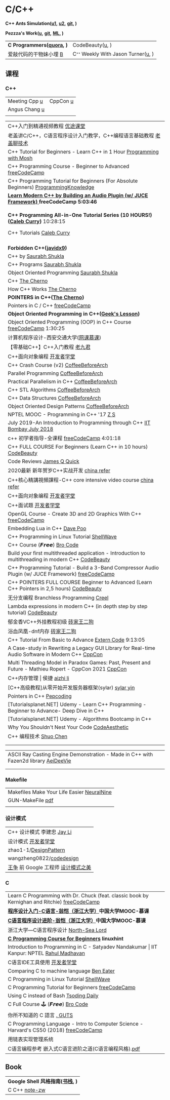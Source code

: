 # C/C++

**C++ Ants Simulation(**[**u1**](https://www.youtube.com/watch?v=81GQNPJip2Y)**,** [**u2**](https://www.youtube.com/watch?v=emRXBr5JvoY)**,** [**git**](https://github.com/johnBuffer/AntSimulator)**, )**

**Pezzza's Work(**[**u**](https://www.youtube.com/c/PezzzasWork/playlists)**,** [**git**](https://github.com/johnBuffer)**,** [**ML**](https://www.youtube.com/playlist?list=PLPiMlUuvmixDbWqb4g3UfZHGnUpFBsb-h)**, )**

|                                                                   |                                                                                       |
| ----------------------------------------------------------------- | ------------------------------------------------------------------------------------- |
| **C Programmers(**[**quora**](https://cstdspace.quora.com)**, )** | CodeBeauty([u](https://www.youtube.com/c/CodeBeauty/playlists), )                     |
| 爱敲代码的干物妹小埋 [B](https://space.bilibili.com/22874975)               | Cᐩᐩ Weekly With Jason Turner([u](https://www.youtube.com/user/lefticus1/playlists), ) |

## 课程

### C++

|                                                                                     |                                                                       |
| ----------------------------------------------------------------------------------- | --------------------------------------------------------------------- |
| Meeting Cpp [u](https://www.youtube.com/channel/UCJpMLydEYA08vusDkq3FmjQ)           | CppCon [u](https://www.youtube.com/channel/UCMlGfpWw-RUdWX\_JbLCukXg) |
| Angus Chang [u](https://www.youtube.com/channel/UC8qt16ugONSNcQKt2vgZLVQ/playlists) |                                                                       |
|                                                                                     |                                                                       |

|                                                                                                                                                                                                                                                                                                                         |
| ----------------------------------------------------------------------------------------------------------------------------------------------------------------------------------------------------------------------------------------------------------------------------------------------------------------------- |
| C++入门到精通视频教程 [优途课堂](https://www.youtube.com/playlist?list=PLGwiLmh1Kl0sIHP8a3XgQoI\_lU6-3a1-s)                                                                                                                                                                                                                          |
| 老盖讲C/C++，C语言程序设计入门教学，C++编程语言基础教程 [老盖聊技术](https://www.youtube.com/playlist?list=PLjlNANzswLrTnIcF21aB-EUO2DRj5nRA1)                                                                                                                                                                                                      |
| C++ Tutorial for Beginners - Learn C++ in 1 Hour [Programming with Mosh](https://www.youtube.com/watch?v=ZzaPdXTrSb8)                                                                                                                                                                                                   |
| C++ Programming Course - Beginner to Advanced [freeCodeCamp](https://www.youtube.com/watch?v=8jLOx1hD3\_o)                                                                                                                                                                                                              |
| C++ Programming Tutorial for Beginners (For Absolute Beginners) [ProgrammingKnowledge](https://www.youtube.com/playlist?list=PLS1QulWo1RIYSyC6w2-rDssprPrEsgtVK)                                                                                                                                                        |
| [**Learn Modern C++ by Building an Audio Plugin (w/ JUCE Framework)** ](https://www.youtube.com/watch?v=i\_Iq4\_Kd7Rc)**freeCodeCamp 5:03:46**                                                                                                                                                                          |
| <p><strong>C++ Programming All-in-One Tutorial Series (10 HOURS!)(</strong><a href="https://www.youtube.com/watch?v=_bYFu9mBnr4"><strong>Caleb Curry</strong></a><strong>)</strong> 10:28:15</p><p>C++ Tutorials <a href="https://www.youtube.com/playlist?list=PL_c9BZzLwBRJVJsIfe97ey45V4LP_HXiG">Caleb Curry</a></p> |
|                                                                                                                                                                                                                                                                                                                         |
| **Forbidden C++(**[**javidx9**](https://www.youtube.com/watch?v=j0\_u26Vpb4w)**)**                                                                                                                                                                                                                                      |
| C++ by [Saurabh Shukla](https://www.youtube.com/playlist?list=PLLYz8uHU480j37APNXBdPz7YzAi4XlQUF)                                                                                                                                                                                                                       |
| C++ Programs [Saurabh Shukla](https://www.youtube.com/playlist?list=PLLYz8uHU480i1pSs2w\_Vzp671ea95PeWY)                                                                                                                                                                                                                |
| Object Oriented Programming [Saurabh Shukla](https://www.youtube.com/playlist?list=PLLYz8uHU480iZvoqZvHqr\_6cRtYfnSbzw)                                                                                                                                                                                                 |
| C++ [The Cherno](https://www.youtube.com/playlist?list=PLlrATfBNZ98dudnM48yfGUldqGD0S4FFb)                                                                                                                                                                                                                              |
| How C++ Works [The Cherno](https://www.youtube.com/watch?v=SfGuIVzE\_Os)                                                                                                                                                                                                                                                |
| **POINTERS in C++(**[**The Cherno**](https://www.youtube.com/watch?v=DTxHyVn0ODg)**)**                                                                                                                                                                                                                                  |
| Pointers in C / C++ [freeCodeCamp](https://www.youtube.com/watch?v=zuegQmMdy8M)                                                                                                                                                                                                                                         |
| **Object Oriented Programming in C++(**[**Geek's Lesson**](https://www.youtube.com/watch?v=e6dNkvDk120\&list=PLq94LoYzjZTpCd1c-bwMCo70PFTL7-7WS\&index=1)**)**                                                                                                                                                          |
| Object Oriented Programming (OOP) in C++ Course [freeCodeCamp](https://www.youtube.com/watch?v=wN0x9eZLix4) 1:30:25                                                                                                                                                                                                     |
| 计算机程序设计-西安交通大学([网课慕课](https://www.youtube.com/playlist?list=PLqlw88i7XLoyl195Ryp0AfyhS4jwjKjUh))                                                                                                                                                                                                                        |
| 【零基础C++】C++入门教程 [老九君](https://www.youtube.com/playlist?list=PLlglyqJETQQ3KIBc-F4BuF1SO5A53SBTg)                                                                                                                                                                                                                         |
| C++面向对象编程 [开发者学堂](https://www.youtube.com/playlist?list=PLGmd9-PCMLhaAdw5r2VqkYhFV6Upui641)                                                                                                                                                                                                                             |
| C++ Crash Course (v2) [CoffeeBeforeArch](https://www.youtube.com/playlist?list=PLxNPSjHT5qvtdK7OVxhbzLmYDnmV\_yiYr)                                                                                                                                                                                                     |
| Parallel Programming [CoffeeBeforeArch](https://www.youtube.com/playlist?list=PLxNPSjHT5qvujd35ngYpJc03kfdBtqT39)                                                                                                                                                                                                       |
| Practical Parallelism in C++ [CoffeeBeforeArch](https://www.youtube.com/playlist?list=PLxNPSjHT5qvugVNYwtQwnvSQyvlbzAML3)                                                                                                                                                                                               |
| C++ STL Algorithms [CoffeeBeforeArch](https://www.youtube.com/playlist?list=PLxNPSjHT5qvuCZJyyo8YILR-YdmphOayn)                                                                                                                                                                                                         |
| C++ Data Structures [CoffeeBeforeArch](https://www.youtube.com/playlist?list=PLxNPSjHT5qvuz3RWcdrodkrnlU9yYNoIN)                                                                                                                                                                                                        |
| Object Oriented Design Patterns [CoffeeBeforeArch](https://www.youtube.com/playlist?list=PLxNPSjHT5qvteDxT9o8LGKoRYwKkt-l6H)                                                                                                                                                                                            |
| NPTEL MOOC - Programming in C++ '17 [Z S](https://www.youtube.com/playlist?list=PLGdMwVKbjVQ\_PrNxQB3EtZ35wLAkyW-CQ)                                                                                                                                                                                                    |
| July 2019-An Introduction to Programming through C++ [IIT Bombay July 2018](https://www.youtube.com/playlist?list=PLOzRYVm0a65eklyMDXGSWObRA-7lCdkSm)                                                                                                                                                                   |
| c++ 初学者指导-全课程 [freeCodeCamp](https://www.youtube.com/watch?v=vLnPwxZdW4Y) 4:01:18                                                                                                                                                                                                                                       |
| C++ FULL COURSE For Beginners (Learn C++ in 10 hours) [CodeBeauty](https://www.youtube.com/watch?v=GQp1zzTwrIg)                                                                                                                                                                                                         |
| Code Reviews [James Q Quick](https://www.youtube.com/playlist?list=PLDlWc9AfQBfY3iqmBWaf00FOlxn-Aml70)                                                                                                                                                                                                                  |
| 2020最新 新年贺岁C++实战开发 [china refer](https://www.youtube.com/playlist?list=PLHxM50fGnEoWt7PhjepvUQxOzgFe4YzIx)                                                                                                                                                                                                              |
| C++核心精講視頻課程-C++ core intensive video course [china refer](https://www.youtube.com/playlist?list=PLHxM50fGnEoV5gvKXvI\_kxnPzJ42IxmbR)                                                                                                                                                                                    |
| C++面向对象编程 [开发者学堂](https://www.youtube.com/playlist?list=PLGmd9-PCMLhaAdw5r2VqkYhFV6Upui641)                                                                                                                                                                                                                             |
| C++面试题 [开发者学堂](https://www.youtube.com/playlist?list=PLGmd9-PCMLhay0CDqMl0ERofmLL8hMC3C)                                                                                                                                                                                                                                |
| OpenGL Course - Create 3D and 2D Graphics With C++ [freeCodeCamp](https://www.youtube.com/watch?v=45MIykWJ-C4)                                                                                                                                                                                                          |
| Embedding Lua in C++ [Dave Poo](https://www.youtube.com/playlist?list=PLLwK93hM93Z3nhfJyRRWGRXHaXgNX0Itk)                                                                                                                                                                                                               |
| C++ Programming in Linux Tutorial [ShellWave](https://www.youtube.com/playlist?list=PLypxmOPCOkHXJqwYuIpLtG4mXxRJBacqx)                                                                                                                                                                                                 |
| C++ Course (𝙁𝙧𝙚𝙚) [Bro Code](https://www.youtube.com/watch?v=uhFpPlMsLzY)                                                                                                                                                                                                                                           |
| Build your first multithreaded application - Introduction to multithreading in modern C++ [CodeBeauty](\[link]\(https:/www.youtube.com/watch)                                                                                                                                                                           |
| C++ Programming Tutorial - Build a 3-Band Compressor Audio Plugin (w/ JUCE Framework) [freeCodeCamp](https://www.youtube.com/watch?v=Mo0Oco3Vimo)                                                                                                                                                                       |
| C++ POINTERS FULL COURSE Beginner to Advanced (Learn C++ Pointers in 2,5 hours) [CodeBeauty](https://www.youtube.com/watch?v=kiUGf\_Z08RQ)                                                                                                                                                                              |
| 无分支编程 Branchless Programming [Creel](https://www.youtube.com/watch?v=bVJ-mWWL7cE)                                                                                                                                                                                                                                       |
| Lambda expressions in modern C++ (in depth step by step tutorial) [CodeBeauty](https://www.youtube.com/watch?v=MH8mLFqj-n8)                                                                                                                                                                                             |
| 郁金香VC++外挂教程初级 [砖家王二狗](https://www.youtube.com/playlist?list=PLwIrqQCQ5pQljpqQmVQ1iRLAsF9PkvKN2)                                                                                                                                                                                                                         |
| 浴血凤凰-dnf内存 [砖家王二狗](https://www.youtube.com/playlist?list=PLwIrqQCQ5pQnnlb92GAv9VG1zyZbQcgar)                                                                                                                                                                                                                            |
| C++ Tutorial From Basic to Advance [Extern Code](https://www.youtube.com/watch?v=mUQZ1qmKlLY)   9:13:05                                                                                                                                                                                                                 |
| A Case-study in Rewriting a Legacy GUI Library for Real-time Audio Software in Modern C++ [CppCon](https://www.youtube.com/watch?v=90I0hH5-r5A)                                                                                                                                                                         |
| Multi Threading Model in Paradox Games: Past, Present and Future - Mathieu Ropert - CppCon 2021 [CppCon](https://www.youtube.com/watch?v=e\_2z7uWouuk)                                                                                                                                                                  |
| C++内存管理 \| 侯捷 [aizhi li](https://www.youtube.com/playlist?list=PLTcwR9j5y6W2eH37R2\_4oEO4Y0tksot56)                                                                                                                                                                                                                     |
| \[C++高级教程]从零开始开发服务器框架(sylar) [sylar yin](https://www.youtube.com/playlist?list=PLaHCpB\_SlHdNI4Uc43mL3Sh8ZJgiAe-cy)                                                                                                                                                                                                     |
| Pointers in C++ [Pepcoding](https://www.youtube.com/playlist?list=PL-Jc9J83PIiGlKR4UFJjy8qZJQWvnHRZ1)                                                                                                                                                                                                                   |
| \[Tutorialsplanet.NET] Udemy - Learn C++ Programming -Beginner to Advance- Deep Dive in C++                                                                                                                                                                                                                             |
| \[Tutorialsplanet.NET] Udemy - Algorithms Bootcamp in C++                                                                                                                                                                                                                                                               |
| Why You Shouldn't Nest Your Code [CodeAesthetic](https://www.youtube.com/watch?v=CFRhGnuXG-4)                                                                                                                                                                                                                           |
| C++ 编程技术 [Shuo Chen](https://www.youtube.com/playlist?list=PL3wVcVGXqdnZ1hkPDwwXk4C0gynXy6BwA)                                                                                                                                                                                                                          |
|                                                                                                                                                                                                                                                                                                                         |
|                                                                                                                                                                                                                                                                                                                         |





|                                                                                                                                     |
| ----------------------------------------------------------------------------------------------------------------------------------- |
| ASCII Ray Casting Engine Demonstration - Made in C++ with Fazen2d library [AeiDeeVie](https://www.youtube.com/watch?v=6Zn\_nVkFaF8) |
|                                                                                                                                     |
|                                                                                                                                     |

### Makefile

|                                                                                            |
| ------------------------------------------------------------------------------------------ |
| Makefiles Make Your Life Easier [NeuralNine](https://www.youtube.com/watch?v=yWLkyN\_Satk) |
| GUN-MakeFile [pdf](http://maxwell.ysepan.com/)                                             |
|                                                                                            |

### 设计模式

|                                                                                                                |
| -------------------------------------------------------------------------------------------------------------- |
| C++ 设计模式 李建忠 [Jay Li](https://www.youtube.com/playlist?list=PLE0JTxLz7jTR2e8nAyV9vPIqH5NNxlI3N)                |
| 设计模式 [开发者学堂](https://www.youtube.com/playlist?list=PLGmd9-PCMLhb16ZxeSy00qUsBazXgJyfM)                         |
| zhao1-1/[DesignPattern](https://github.com/zhao1-1/DesignPattern)                                              |
| wangzheng0822/[codedesign](https://github.com/wangzheng0822/codedesign)                                        |
| [王争](https://github.com/wangzheng0822) 前 Google 工程师  [设计模式之美](https://time.geekbang.org/column/article/169631) |

### C

|                                                                                                                                                                        |
| ---------------------------------------------------------------------------------------------------------------------------------------------------------------------- |
| Learn C Programming with Dr. Chuck (feat. classic book by Kernighan and Ritchie) [freeCodeCamp](https://www.youtube.com/watch?v=j-\_s8f5K30I)                          |
| [**程序设计入门-C语言-翁恺（浙江大学）**](https://www.youtube.com/playlist?list=PLBPbUxsZM4SZkpQeqWMm-DlGWfKfc6GUC)**中国大学MOOC-慕课**                                                     |
| [**C语言程序设计进阶-翁恺（浙江大学）**](https://www.youtube.com/playlist?list=PLBPbUxsZM4SadB8PbmUtKXqAxdkXs9l8j)**中国大学MOOC-慕课**                                                      |
| 浙江大学—C语言程序设计 [North-Sea Lord](https://www.youtube.com/playlist?list=PLfr1I1bhn8OKszKcc9mPzVcoDhnRPYYu0)                                                                |
| [**C Programming Course for Beginners**](https://www.youtube.com/watch?v=W-mExx0adrQ) **linuxhint**                                                                    |
| Introduction to Programming in C - Satyadev Nandakumar \| IIT Kanpur: NPTEL [Rahul Madhavan](https://www.youtube.com/playlist?list=PLEAYkSg4uSQ2k6GwNhpgSHodGT8wfvgwu) |
| C语言IDE工具使用 [开发者学堂](https://www.youtube.com/playlist?list=PLGmd9-PCMLhZJoP64bIKfxQpnu\_QS0QdU)                                                                          |
| Comparing C to machine language [Ben Eater](https://www.youtube.com/watch?v=yOyaJXpAYZQ)                                                                               |
| C Programming in Linux Tutorial [ShellWave](https://www.youtube.com/playlist?list=PLypxmOPCOkHXbJhUgjRaV2pD9MJkIArhg)                                                  |
| C Programming Tutorial for Beginners [freeCodeCamp](https://www.youtube.com/watch?v=KJgsSFOSQv0)                                                                       |
| Using C instead of Bash [Tsoding Daily](https://www.youtube.com/watch?v=assDDVG0PEo)                                                                                   |
| C Full Course 🕹️ (𝙁𝙧𝙚𝙚) [Bro Code](https://www.youtube.com/watch?v=87SH2Cn0s9A)                                                                                   |
| 你所不知道的 C 語言 [. GUTS](https://www.youtube.com/playlist?list=PL6S9AqLQkFpqAHXlqoH2JpvOSmku7WjRU)                                                                         |
| C Programming Language - Intro to Computer Science - Harvard's CS50 (2018) [freeCodeCamp](https://www.youtube.com/watch?v=ix5jPkxsr7M)                                 |
| 用链表实现管理系统                                                                                                                                                              |
| C语言编程参考 嵌入式C语言进阶之道(C语言编程风格).[pdf](http://maxwell.ysepan.com/)                                                                                                          |

## Book

|                                                                                          |
| ---------------------------------------------------------------------------------------- |
| **Google Shell 风格指南(**[**书栈**](https://www.bookstack.cn/books/google-shell-style)**, )** |
| C C++ [note-zw](https://note-zw.readthedocs.io/zh/latest/C%20C++/index.html)             |
